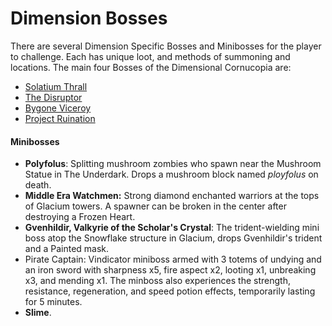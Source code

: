 # Dimension Bosses

There are several Dimension Specific Bosses and Minibosses for the player to challenge. Each has unique loot, and methods of summoning and locations. The main four Bosses of the Dimensional Cornucopia are:

* [Solatium Thrall](https://thebrackenpack.fandom.com/wiki/Solatium\_Thrall)
* [The Disruptor](https://thebrackenpack.fandom.com/wiki/The\_Disruptor)
* [Bygone Viceroy](https://thebrackenpack.fandom.com/wiki/Bygone\_Viceroy)
* [Project Ruination](https://thebrackenpack.fandom.com/wiki/Project\_Ruination)

#### Minibosses

* **Polyfolus**: Splitting mushroom zombies who spawn near the Mushroom Statue in The Underdark. Drops a mushroom block named _ployfolus_ on death.
* **Middle Era Watchmen:** Strong diamond enchanted warriors at the tops of Glacium towers. A spawner can be broken in the center after destroying a Frozen Heart.
* **Gvenhildir, Valkyrie of the Scholar's Crystal**: The trident-wielding mini boss atop the Snowflake structure in Glacium, drops Gvenhildir's trident and a Painted mask.
* Pirate Captain: Vindicator miniboss armed with 3 totems of undying and an iron sword with sharpness x5, fire aspect x2, looting x1, unbreaking x3, and mending x1. The minboss also experiences the strength, resistance, regeneration, and speed potion effects, temporarily lasting for 5 minutes.
* **Slime**.
